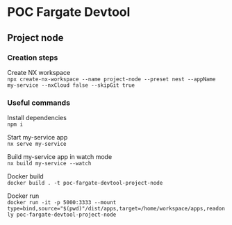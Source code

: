 # POC Fargate Devtool

## Project node

### Creation steps

Create NX workspace  
`npx create-nx-workspace --name project-node --preset nest --appName my-service --nxCloud false --skipGit true`

### Useful commands

Install dependencies  
`npm i`

Start my-service app  
`nx serve my-service`

Build my-service app in watch mode  
`nx build my-service --watch`

Docker build  
`docker build . -t poc-fargate-devtool-project-node`

Docker run  
`docker run -it -p 5000:3333 --mount type=bind,source="$(pwd)"/dist/apps,target=/home/workspace/apps,readonly poc-fargate-devtool-project-node`